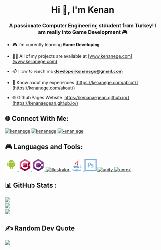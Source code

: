 <h1 align="center">Hi 👾, I'm Kenan</h1>
<h3 align="center">A passionate Computer Engineering stdudent from Turkey! I am really into Game Development 🎮</h3>

- 🎮 I’m currently learning **Game Developing**

- 👨‍💻 All of my projects are available at [www.kenanege.com](www.kenanege.com)

- 📫 How to reach me **developerkenanege@gmail.com**

- 📄 Know about my experiences [https://kenanege.com/about/](https://kenanege.com/about/)

- 🌐 Github Pages Website [https://kenanaegean.github.io/](https://kenanaegean.github.io/) 

## 🌐 Connect With Me:
<p align="left">
<a href="https://linkedin.com/in/kenanege" target="blank"><img align="center" src="https://raw.githubusercontent.com/rahuldkjain/github-profile-readme-generator/master/src/images/icons/Social/linked-in-alt.svg" alt="kenanege" height="30" width="40" /></a>
<a href="https://instagram.com/kenanege" target="blank"><img align="center" src="https://raw.githubusercontent.com/rahuldkjain/github-profile-readme-generator/master/src/images/icons/Social/instagram.svg" alt="kenanege" height="30" width="40" /></a>
<a href="https://www.youtube.com/c/kenan ege" target="blank"><img align="center" src="https://raw.githubusercontent.com/rahuldkjain/github-profile-readme-generator/master/src/images/icons/Social/youtube.svg" alt="kenan ege" height="30" width="40" /></a>
</p>

<!-- 
## 🌐Socials
[![Instagram](https://img.shields.io/badge/Instagram-%23E4405F.svg?logo=Instagram&logoColor=white)](https://instagram.com/kenanege) [![LinkedIn](https://img.shields.io/badge/LinkedIn-%230077B5.svg?logo=linkedin&logoColor=white)](https://linkedin.com/in/kenanege) [![YouTube](https://img.shields.io/badge/YouTube-%23FF0000.svg?logo=YouTube&logoColor=white)](https://youtube.com/c/UCds6Gb5gvdc6_zyXa8u5e0w) 
-->

## 🎮 Languages and Tools:
<p align="left"> <a href="https://developer.android.com" target="_blank" rel="noreferrer"> <img src="https://raw.githubusercontent.com/devicons/devicon/master/icons/android/android-original-wordmark.svg" alt="android" width="40" height="40"/> </a> <a href="https://www.w3schools.com/cpp/" target="_blank" rel="noreferrer"> <img src="https://raw.githubusercontent.com/devicons/devicon/master/icons/cplusplus/cplusplus-original.svg" alt="cplusplus" width="40" height="40"/> </a> <a href="https://www.w3schools.com/cs/" target="_blank" rel="noreferrer"> <img src="https://raw.githubusercontent.com/devicons/devicon/master/icons/csharp/csharp-original.svg" alt="csharp" width="40" height="40"/> </a> <a href="https://www.adobe.com/in/products/illustrator.html" target="_blank" rel="noreferrer"> <img src="https://www.vectorlogo.zone/logos/adobe_illustrator/adobe_illustrator-icon.svg" alt="illustrator" width="40" height="40"/> </a> <a href="https://www.java.com" target="_blank" rel="noreferrer"> <img src="https://raw.githubusercontent.com/devicons/devicon/master/icons/java/java-original.svg" alt="java" width="40" height="40"/> </a> <a href="https://www.photoshop.com/en" target="_blank" rel="noreferrer"> <img src="https://raw.githubusercontent.com/devicons/devicon/master/icons/photoshop/photoshop-line.svg" alt="photoshop" width="40" height="40"/> </a> <a href="https://unity.com/" target="_blank" rel="noreferrer"> <img src="https://www.vectorlogo.zone/logos/unity3d/unity3d-icon.svg" alt="unity" width="40" height="40"/> </a> <a href="https://unrealengine.com/" target="_blank" rel="noreferrer"> <img src="https://raw.githubusercontent.com/kenangundogan/fontisto/036b7eca71aab1bef8e6a0518f7329f13ed62f6b/icons/svg/brand/unreal-engine.svg" alt="unreal" width="40" height="40"/> </a> </p>

## 📊 GitHub Stats :
![](https://github-readme-stats.vercel.app/api?username=KenanAegean&theme=tokyonight&hide_border=false&include_all_commits=false&count_private=false)<br/>
![](https://github-readme-streak-stats.herokuapp.com/?user=KenanAegean&theme=tokyonight&hide_border=false)<br/>
![](https://github-readme-stats.vercel.app/api/top-langs/?username=KenanAegean&theme=tokyonight&hide_border=false&include_all_commits=false&count_private=false&layout=compact)

## ✍️ Random Dev Quote
![](https://quotes-github-readme.vercel.app/api?type=horizontal&theme=tokyonight)
